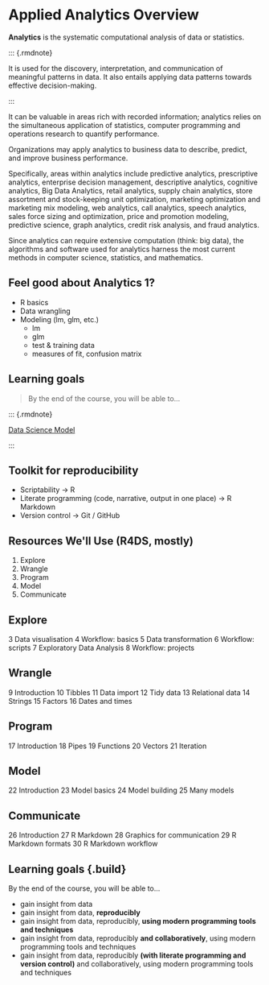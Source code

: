 # Applied Analytics Overview

**Analytics** is the systematic computational analysis of data or statistics.


::: {.rmdnote}

It is used for the discovery, interpretation, and communication of meaningful patterns in data. It also entails applying data patterns towards effective decision-making. 

:::

It can be valuable in areas rich with recorded information; analytics relies on the simultaneous application of statistics, computer programming and operations research to quantify performance.

Organizations may apply analytics to business data to describe, predict, and improve business performance. 

Specifically, areas within analytics include predictive analytics, prescriptive analytics, enterprise decision management, descriptive analytics, cognitive analytics, Big Data Analytics, retail analytics, supply chain analytics, store assortment and stock-keeping unit optimization, marketing optimization and marketing mix modeling, web analytics, call analytics, speech analytics, sales force sizing and optimization, price and promotion modeling, predictive science, graph analytics, credit risk analysis, and fraud analytics. 

Since analytics can require extensive computation (think: big data), the algorithms and software used for analytics harness the most current methods in computer science, statistics, and mathematics.

##  Feel good about Analytics 1?

- R basics
- Data wrangling
- Modeling (lm, glm, etc.)
    + lm
    + glm
    + test & training data
    + measures of fit, confusion matrix
    

    
    
## Learning goals

> By the end of the course, you will be able to...

::: {.rmdnote}

[Data Science Model](https://d33wubrfki0l68.cloudfront.net/571b056757d68e6df81a3e3853f54d3c76ad6efc/32d37/diagrams/data-science.png)

:::

## Toolkit for reproducibility 

- Scriptability →  R
- Literate programming (code, narrative, output in one place) →  R Markdown
- Version control →  Git / GitHub

## Resources We'll Use (R4DS, mostly)

1)	Explore
2)	Wrangle
3)	Program
4)	Model
5)	Communicate

## Explore

3 Data visualisation
4 Workflow: basics
5 Data transformation
6 Workflow: scripts
7 Exploratory Data Analysis
8 Workflow: projects


## Wrangle

9 Introduction
10 Tibbles
11 Data import
12 Tidy data
13 Relational data
14 Strings
15 Factors
16 Dates and times

##	Program

17 Introduction
18 Pipes
19 Functions
20 Vectors
21 Iteration

##	Model

22 Introduction
23 Model basics
24 Model building
25 Many models

##	Communicate

26 Introduction
27 R Markdown
28 Graphics for communication
29 R Markdown formats
30 R Markdown workflow



## Learning goals {.build}

By the end of the course, you will be able to...

- gain insight from data
- gain insight from data, **reproducibly**
- gain insight from data, reproducibly, **using modern programming tools and techniques**
- gain insight from data, reproducibly **and collaboratively**, using modern programming tools and techniques
- gain insight from data, reproducibly **(with literate programming and version control)** and collaboratively, using modern programming tools and techniques

